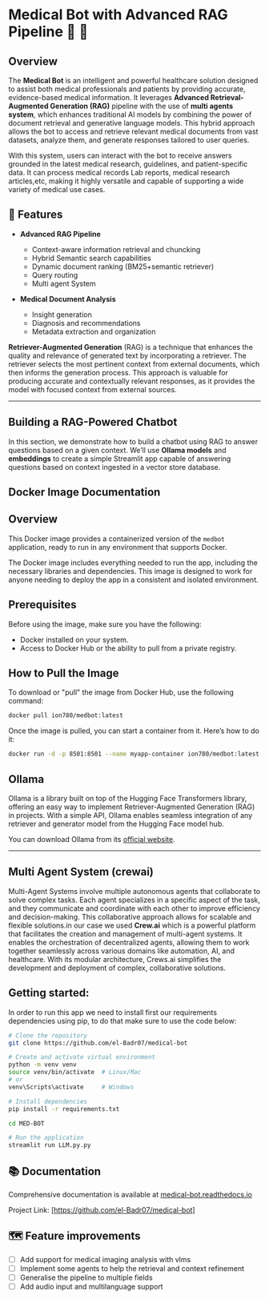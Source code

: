 # Medical Bot with Advanced RAG Pipeline 🏥 🤖
## Overview

The **Medical Bot** is an intelligent and powerful healthcare solution designed to assist both medical professionals and patients by providing accurate, evidence-based medical information. It leverages **Advanced Retrieval-Augmented Generation (RAG)** pipeline with the use of **multi agents system**, which enhances traditional AI models by combining the power of document retrieval and generative language models. This hybrid approach allows the bot to access and retrieve relevant medical documents from vast datasets, analyze them, and generate responses tailored to user queries.

With this system, users can interact with the bot to receive answers grounded in the latest medical research, guidelines, and patient-specific data. It can process medical records Lab reports, medical research articles,etc, making it highly versatile and capable of supporting a wide variety of medical use cases.

## 🌟 Features

- **Advanced RAG Pipeline**
  - Context-aware information retrieval and chuncking
  - Hybrid Semantic search capabilities
  - Dynamic document ranking (BM25+semantic retriever)
  - Query routing
  - Multi agent System

- **Medical Document Analysis**
  - Insight generation 
  - Diagnosis and recommendations
  - Metadata extraction and organization

**Retriever-Augmented Generation** (RAG) is a technique that enhances the quality and relevance of generated text by incorporating a retriever. The retriever selects the most pertinent context from external documents, which then informs the generation process. This approach is valuable for producing accurate and contextually relevant responses, as it provides the model with focused context from external sources.

---

## Building a RAG-Powered Chatbot

In this section, we demonstrate how to build a chatbot using RAG to answer questions based on a given context. We’ll use **Ollama models** and **embeddings** to create a simple Streamlit app capable of answering questions based on context ingested in a vector store database.

## Docker Image Documentation

## Overview

This Docker image provides a containerized version of the `medbot` application, ready to run in any environment that supports Docker.

The Docker image includes everything needed to run the app, including the necessary libraries and dependencies. This image is designed to work for anyone needing to deploy the app in a consistent and isolated environment.

## Prerequisites

Before using the image, make sure you have the following:

- Docker installed on your system.
- Access to Docker Hub or the ability to pull from a private registry.

## How to Pull the Image

To download or "pull" the image from Docker Hub, use the following command:

```bash
docker pull ion780/medbot:latest
```
Once the image is pulled, you can start a container from it. Here’s how to do it:

```bash
docker run -d -p 8501:8501 --name myapp-container ion780/medbot:latest
```
## Ollama

Ollama is a library built on top of the Hugging Face Transformers library, offering an easy way to implement Retriever-Augmented Generation (RAG) in projects. With a simple API, Ollama enables seamless integration of any retriever and generator model from the Hugging Face model hub. 

You can download Ollama from its [official website](https://ollama.com/).

---
## Multi Agent System (crewai)

Multi-Agent Systems involve multiple autonomous agents that collaborate to solve complex tasks. Each agent specializes in a specific aspect of the task, and they communicate and coordinate with each other to improve efficiency and decision-making. This collaborative approach allows for scalable and flexible solutions.in our case we used **Crew.ai** which is a powerful platform that facilitates the creation and management of multi-agent systems. It enables the orchestration of decentralized agents, allowing them to work together seamlessly across various domains like automation, AI, and healthcare. With its modular architecture, Crews.ai simplifies the development and deployment of complex, collaborative solutions.

## Getting started:
In order to run this app we need to install first our requirements dependencies using pip, to do that make sure to use the code below:
```bash
# Clone the repository
git clone https://github.com/el-Badr07/medical-bot

# Create and activate virtual environment
python -m venv venv
source venv/bin/activate  # Linux/Mac
# or
venv\Scripts\activate     # Windows

# Install dependencies
pip install -r requirements.txt

cd MED-BOT

# Run the application
streamlit run LLM.py.py
```

## 📚 Documentation

Comprehensive documentation is available at [medical-bot.readthedocs.io](https://medical-bot.readthedocs.io/)


Project Link: [https://github.com/el-Badr07/medical-bot]

## 🗺️ Feature improvements

- [ ] Add support for medical imaging analysis with vlms
- [ ] Implement some agents to help the retrieval and context refinement
- [ ] Generalise the pipeline to multiple fields
- [ ] Add audio input and multilanguage support
